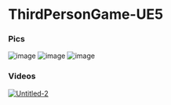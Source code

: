 # ThirdPersonGame-UE5

 ### Pics
![image](https://github.com/lordipio/ThirdPersonGame-UE5/assets/88454144/7fb2ad26-6763-47c9-980e-a6b69d983e70)
![image](https://github.com/lordipio/ThirdPersonGame-UE5/assets/88454144/03c574a3-ed47-43b5-87b3-1965d556964a)
![image](https://github.com/lordipio/ThirdPersonGame-UE5/assets/88454144/a9525e29-ddd8-4bea-aa8e-5a8b76b3e7ba)



### Videos
[![Untitled-2](https://github.com/lordipio/ThirdPersonGame-UE5/assets/88454144/90fcfe4f-d3e6-47e5-a5b6-6ab0cb28b0de)](https://www.youtube.com/watch?v=50zPQGPLdZk)
